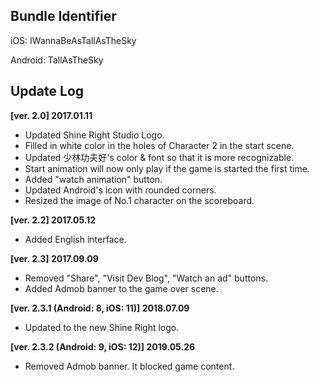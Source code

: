 ## Bundle Identifier
iOS: IWannaBeAsTallAsTheSky

Android: TallAsTheSky

## Update Log
**[ver. 2.0] 2017.01.11**

* Updated Shine Right Studio Logo.
* Filled in white color in the holes of Character 2 in the start scene.
* Updated 少林功夫好's color & font so that it is more recognizable.
* Start animation will now only play if the game is started the first time.
* Added "watch animation" button.
* Updated Android's icon with rounded corners.
* Resized the image of No.1 character on the scoreboard.

**[ver. 2.2] 2017.05.12**

* Added English interface.

**[ver. 2.3] 2017.09.09**
* Removed "Share", "Visit Dev Blog", "Watch an ad" buttons.
* Added Admob banner to the game over scene.

**[ver. 2.3.1 (Android: 8, iOS: 11)] 2018.07.09**
* Updated to the new Shine Right logo.

**[ver. 2.3.2 (Android: 9, iOS: 12)] 2019.05.26**
* Removed Admob banner. It blocked game content.